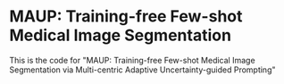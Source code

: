 # MAUP: Training-free Few-shot Medical Image Segmentation 
This is the code for "MAUP: Training-free Few-shot Medical Image Segmentation via Multi-centric Adaptive Uncertainty-guided Prompting"
